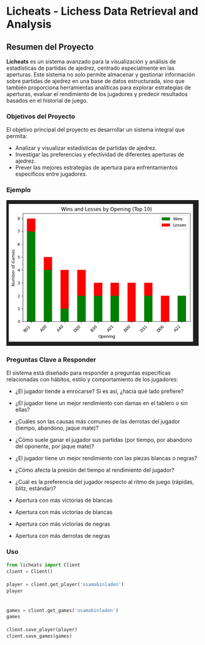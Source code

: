 # Licheats - Lichess Data Retrieval and Analysis

## Resumen del Proyecto

**Licheats** es un sistema avanzado para la visualización y análisis de estadísticas de partidas de ajedrez, centrado especialmente en las aperturas. Este sistema no solo permite almacenar y gestionar información sobre partidas de ajedrez en una base de datos estructurada, sino que también proporciona herramientas analíticas para explorar estrategias de aperturas, evaluar el rendimiento de los jugadores y predecir resultados basados en el historial de juego.

### Objetivos del Proyecto

El objetivo principal del proyecto es desarrollar un sistema integral que permita:
- Analizar y visualizar estadísticas de partidas de ajedrez.
- Investigar las preferencias y efectividad de diferentes aperturas de ajedrez.
- Prever las mejores estrategias de apertura para enfrentamientos específicos entre jugadores.


### Ejemplo
![Sample Plot](resources/sample_plot.png)

### Preguntas Clave a Responder

El sistema está diseñado para responder a preguntas específicas relacionadas con hábitos, estilo y comportamiento de los jugadores:

- ¿El jugador tiende a enrocarse? Si es así, ¿hacia qué lado prefiere?
- ¿El jugador tiene un mejor rendimiento con damas en el tablero o sin ellas?
- ¿Cuáles son las causas más comunes de las derrotas del jugador (tiempo, abandono, jaque mate)?
- ¿Cómo suele ganar el jugador sus partidas (por tiempo, por abandono del oponente, por jaque mate)?
- ¿El jugador tiene un mejor rendimiento con las piezas blancas o negras?
- ¿Cómo afecta la presión del tiempo al rendimiento del jugador?
- ¿Cuál es la preferencia del jugador respecto al ritmo de juego (rápidas, blitz, estándar)?

- Apertura con más victorias de blancas
- Apertura con más victorias de blancas
- Apertura con más victorias de negras
- Apertura con más derrotas de negras


### Uso

```python
from licheats import Client
client = Client()

player = client.get_player('osamabinladen')
player


games = client.get_games('osamabinladen')
games

client.save_player(player)
client.save_games(games)
``````